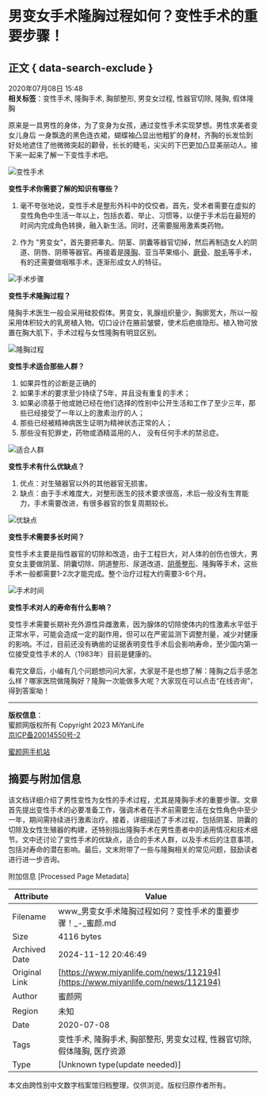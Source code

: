 # 男变女手术隆胸过程如何？变性手术的重要步骤！

## 正文 { data-search-exclude }


2020年07月08日 15:48  
**相关标签**：变性手术, 隆胸手术, 胸部整形, 男变女过程, 性器官切除, 隆胸, 假体隆胸  

原来是一具男性的身体，为了变身为女孩，通过变性手术实现梦想。男性求美者变女儿身后 一身飘逸的黑色连衣裙，蝴蝶袖凸显出他粗犷的身材，齐胸的长发恰到好处地遮住了他微微突起的颧骨，长长的睫毛，尖尖的下巴更加凸显美丽动人。接下来一起来了解一下变性手术吧。

![变性手术](https://img.miyanlife.com/mnt/Editor/2020-07-04/5f005f40abb2c.jpg)

**变性手术你需要了解的知识有哪些？**

1. 毫不夸张地说，变性手术是整形外科中的佼佼者。首先，受术者需要在虚拟的变性角色中生活一年以上，包括衣着、举止、习惯等，以便于手术后在最短的时间内完成角色转换，融入新生活。同时，还需要服用激素类药物。
   
2. 作为 "男变女"，首先要把睾丸、阴茎、阴囊等器官切掉，然后再制造女人的阴道、阴唇、阴蒂等器官。再接着是[隆胸](https://miyanlife.com/project/53)、亚当苹果缩小、[磨骨](https://miyanlife.com/project/35)、[脱毛](https://miyanlife.com/project/98)等手术，有的还需要做咽喉手术，逐渐形成女人的特征。

![手术步骤](https://img.miyanlife.com/mnt/Editor/2020-07-04/5f005f49c7269.jpg)

**变性手术隆胸过程？**

隆胸手术医生一般会采用硅胶假体。男变女，乳腺组织量少，胸廓宽大，所以一般采用体积较大的乳房植入物。切口设计在腋前皱襞，使术后疤痕隐形。植入物可放置在胸大肌下，手术过程与女性隆胸有明显区别。

![隆胸过程](https://img.miyanlife.com/mnt/Editor/2020-07-04/5f0060b21c912.jpg)

**变性手术适合那些人群？**

1. 如果异性的诊断是正确的
2. 如果手术的要求至少持续了5年，并且没有重复的手术；
3. 如果必须基于他或她已经在他们选择的性别中公开生活和工作了至少三年，那些已经接受了一年以上的激素治疗的人；
4. 那些已经被精神病医生证明为精神状态正常的人；
5. 那些没有犯罪史，药物或酒精滥用的人， 没有任何手术的禁忌症。

![适合人群](https://img.miyanlife.com/mnt/Editor/2020-07-04/5f005f544ef1f.jpg)

**变性手术有什么优缺点？**

1. 优点：对生殖器官以外的其他器官无损害。
2. 缺点：由于手术难度大，对整形医生的技术要求很高，术后一般没有生育能力，手术需要改进，有很多器官的恢复周期较长。

![优缺点](https://img.miyanlife.com/mnt/Editor/2020-07-04/5f005f5e125e8.jpg)

**变性手术需要多长时间？**

变性手术主要是指性器官的切除和改造，由于工程巨大，对人体的创伤也很大，男变女主要做阴茎、阴囊切除、阴道整形、尿道改道、[阴蒂整形](https://miyanlife.com/project/126)、隆胸等手术，这些手术一般都需要1-2次才能完成。整个治疗过程大约需要3-6个月。

![手术时间](https://img.miyanlife.com/mnt/Editor/2020-07-04/5f005f67c409e.jpg)

**变性手术对人的寿命有什么影响？**

变性手术需要长期补充外源性异雌激素，因为腺体的切除使体内的性激素水平低于正常水平，可能会造成一定的副作用，但可以在严密监测下调整剂量，减少对健康的影响。不过，目前还没有确凿的证据表明变性手术后会影响寿命，至少国内第一位接受变性手术的人（1983年）目前是健康的。

看完文章后，小编有几个问题想问问大家，大家是不是也想了解：隆胸之后手感怎么样？哪家医院做隆胸好？隆胸一次能做多大呢？大家现在可以点击“在线咨询”，得到答案呦！

---

**版权信息**：  
蜜颜网版权所有 Copyright 2023 MiYanLife  
[京ICP备20014550号-2](https://beian.miit.gov.cn/)  

[蜜颜网手机站](https://m.miyanlife.com)

## 摘要与附加信息

<!-- tcd_abstract -->
该文档详细介绍了男性变性为女性的手术过程，尤其是隆胸手术的重要步骤。文章首先提出变性手术的必要准备工作，强调术者在手术前需要生活在女性角色中至少一年，期间需持续进行激素治疗。接着，详细描述了手术过程，包括阴茎、阴囊的切除及女性生殖器的构建，还特别指出隆胸手术在男性患者中的适用情况和技术细节。文中还讨论了变性手术的优缺点，适合的手术人群，以及手术后的注意事项，包括对寿命的潜在影响。最后，文末附带了一些与隆胸相关的常见问题，鼓励读者进行进一步咨询。
<!-- tcd_abstract_end -->

附加信息 [Processed Page Metadata]

| Attribute       | Value                                  |
|-----------------|----------------------------------------|
| Filename        | www_男变女手术隆胸过程如何？变性手术的重要步骤！_-_蜜颜.md                             |
| Size            | 4116 bytes                           |
| Archived Date   | 2024-11-12 20:46:49                             |
| Original Link   | [https://www.miyanlife.com/news/112194](https://www.miyanlife.com/news/112194)                       |
| Author          | 蜜颜网                               |
| Region          | 未知                               |
| Date            | 2020-07-08                                 |
| Tags            | 变性手术, 隆胸手术, 胸部整形, 男变女过程, 性器官切除, 假体隆胸, 医疗资源                                 |
| Type            | [Unknown type(update needed)]                                 |
<!-- tcd_table_end -->

本文由跨性别中文数字档案馆归档整理，仅供浏览。版权归原作者所有。
